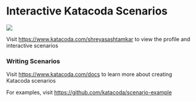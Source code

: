 # Interactive Katacoda Scenarios

[![](http://shields.katacoda.com/katacoda/shreyasashtamkar/count.svg)](https://www.katacoda.com/shreyasashtamkar "Get your profile on Katacoda.com")

Visit https://www.katacoda.com/shreyasashtamkar to view the profile and interactive scenarios

### Writing Scenarios
Visit https://www.katacoda.com/docs to learn more about creating Katacoda scenarios

For examples, visit https://github.com/katacoda/scenario-example
